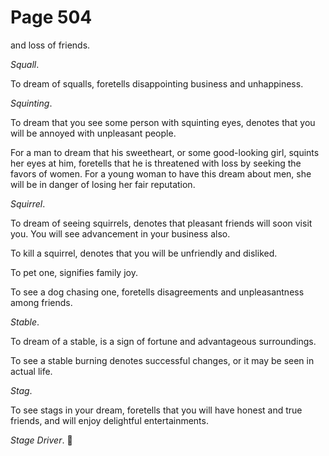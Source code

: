 # Page 504
and loss of friends.


_Squall_.


To dream of squalls, foretells disappointing business and unhappiness.


_Squinting_.


To dream that you see some person with squinting eyes, denotes that you
will be annoyed with unpleasant people.


For a man to dream that his sweetheart, or some good-looking girl,
squints her eyes at him, foretells that he is threatened with loss
by seeking the favors of women. For a young woman to have this dream
about men, she will be in danger of losing her fair reputation.


_Squirrel_.


To dream of seeing squirrels, denotes that pleasant friends will soon
visit you. You will see advancement in your business also.


To kill a squirrel, denotes that you will be unfriendly and disliked.


To pet one, signifies family joy.


To see a dog chasing one, foretells disagreements and
unpleasantness among friends.


_Stable_.


To dream of a stable, is a sign of fortune and advantageous surroundings.


To see a stable burning denotes successful changes, or it may be seen
in actual life.


_Stag_.


To see stags in your dream, foretells that you will have honest
and true friends, and will enjoy delightful entertainments.


_Stage Driver_.
